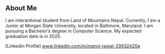 ## About Me
I am interantional student from Land of Mountains Nepal. Currently, I am a Junior at Morgan State University, located in Baltimore, Maryland. I am pursuing a Bachelor’s degree in Computer Science. My expected graduation date is in 2025. 

[Linkedin Profile]  www.linkedin.com/in/manoj-rawal-33932420a

